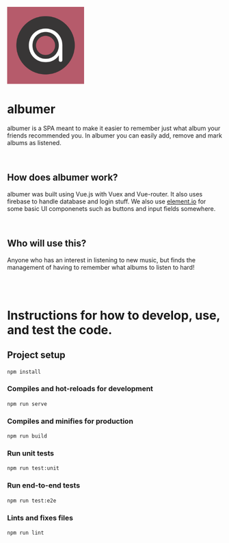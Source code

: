 ![logo](public/img/icons/apple-touch-icon-180x180.png)

# albumer

albumer is a SPA meant to make it easier to remember just what album your friends recommended you. In albumer you can easily add, remove and mark albums as listened.

<br />

## How does albumer work?

albumer was built using Vue.js with Vuex and Vue-router. It also uses firebase to handle database and login stuff. We also use [element.io](https://element.eleme.io/#/en-US) for some basic UI componenets such as buttons and input fields somewhere.

<br />

## Who will use this?

Anyone who has an interest in listening to new music, but finds the management of having to remember what albums to listen to hard!


<br />
<br />



# Instructions for how to develop, use, and test the code.

## Project setup
```
npm install
```

### Compiles and hot-reloads for development
```
npm run serve
```

### Compiles and minifies for production
```
npm run build
```

### Run unit tests
```
npm run test:unit
```

### Run end-to-end tests
```
npm run test:e2e
```

### Lints and fixes files
```
npm run lint
```
